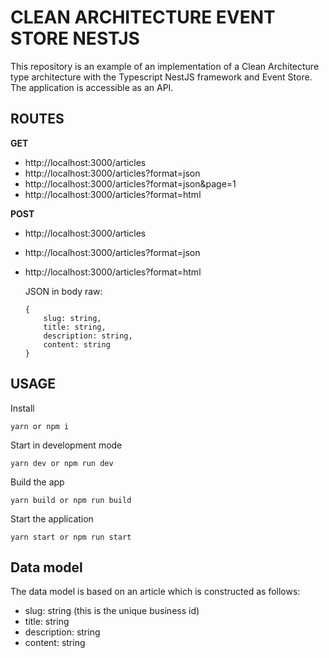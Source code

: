 # CLEAN ARCHITECTURE EVENT STORE NESTJS

This repository is an example of an implementation of a Clean Architecture type architecture with the Typescript NestJS framework and Event Store.
The application is accessible as an API.

## ROUTES

**GET**
- http://localhost:3000/articles
- http://localhost:3000/articles?format=json
- http://localhost:3000/articles?format=json&page=1
- http://localhost:3000/articles?format=html

**POST**
- http://localhost:3000/articles
- http://localhost:3000/articles?format=json
- http://localhost:3000/articles?format=html

  JSON in body raw:
  ```
  {
      slug: string,
      title: string,
      description: string,
      content: string
  }
  ```

## USAGE

Install
```
yarn or npm i
```

Start in development mode
```
yarn dev or npm run dev
```

Build the app
```
yarn build or npm run build
```

Start the application
```
yarn start or npm run start
```

## Data model

The data model is based on an article which is constructed as follows:
- slug: string (this is the unique business id)
- title: string
- description: string
- content: string